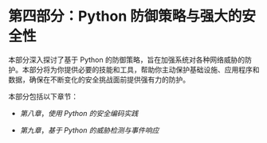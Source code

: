 # 第四部分：Python 防御策略与强大的安全性

本部分深入探讨了基于 Python 的防御策略，旨在加强系统对各种网络威胁的防护。本部分将为你提供必要的技能和工具，帮助你主动保护基础设施、应用程序和数据，确保在不断变化的安全挑战面前提供强有力的防护。

本部分包括以下章节：

+   *第八章*，*使用 Python 的安全编码实践*

+   *第九章*，*基于 Python 的威胁检测与事件响应*
